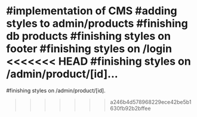 #implementation of CMS
#adding styles to admin/products
#finishing db products
#finishing styles on footer
#finishing styles on /login
<<<<<<< HEAD
#finishing styles on /admin/product/[id]...
=======
#finishing styles on /admin/product/[id].

> > > > > > > a246b4d578968229ece42be5b1630fb92b2bffee
